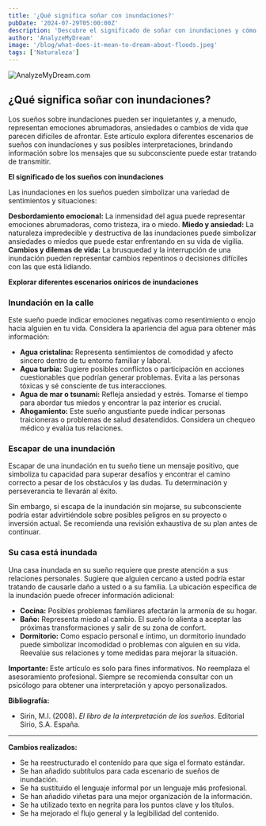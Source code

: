 ```yaml
---
title: '¿Qué significa soñar con inundaciones?'
pubDate: '2024-07-29T05:00:00Z'
description: 'Descubre el significado de soñar con inundaciones y cómo interpretar las diferentes situaciones que aparecen en estos sueños.'
author: 'AnalyzeMyDream'
image: '/blog/what-does-it-mean-to-dream-about-floods.jpeg'
tags: ['Naturaleza']
---
```


![AnalyzeMyDream.com](/blog/what-does-it-mean-to-dream-about-floods.jpeg)

## ¿Qué significa soñar con inundaciones?

Los sueños sobre inundaciones pueden ser inquietantes y, a menudo, representan emociones abrumadoras, ansiedades o cambios de vida que parecen difíciles de afrontar. Este artículo explora diferentes escenarios de sueños con inundaciones y sus posibles interpretaciones, brindando información sobre los mensajes que su subconsciente puede estar tratando de transmitir.

**El significado de los sueños con inundaciones**

Las inundaciones en los sueños pueden simbolizar una variedad de sentimientos y situaciones:

**Desbordamiento emocional:** La inmensidad del agua puede representar emociones abrumadoras, como tristeza, ira o miedo. 
**Miedo y ansiedad:** La naturaleza impredecible y destructiva de las inundaciones puede simbolizar ansiedades o miedos que puede estar enfrentando en su vida de vigilia.
**Cambios y dilemas de vida:** La brusquedad y la interrupción de una inundación pueden representar cambios repentinos o decisiones difíciles con las que está lidiando. 

**Explorar diferentes escenarios oníricos de inundaciones**

### Inundación en la calle

Este sueño puede indicar emociones negativas como resentimiento o enojo hacia alguien en tu vida. Considera la apariencia del agua para obtener más información:

- **Agua cristalina:** Representa sentimientos de comodidad y afecto sincero dentro de tu entorno familiar y laboral.
- **Agua turbia:** Sugiere posibles conflictos o participación en acciones cuestionables que podrían generar problemas. Evita a las personas tóxicas y sé consciente de tus interacciones.
- **Agua de mar o tsunami:** Refleja ansiedad y estrés. Tomarse el tiempo para abordar tus miedos y encontrar la paz interior es crucial.
- **Ahogamiento:** Este sueño angustiante puede indicar personas traicioneras o problemas de salud desatendidos. Considera un chequeo médico y evalúa tus relaciones. 

### Escapar de una inundación

Escapar de una inundación en tu sueño tiene un mensaje positivo, que simboliza tu capacidad para superar desafíos y encontrar el camino correcto a pesar de los obstáculos y las dudas. Tu determinación y perseverancia te llevarán al éxito.

Sin embargo, si escapa de la inundación sin mojarse, su subconsciente podría estar advirtiéndole sobre posibles peligros en su proyecto o inversión actual. Se recomienda una revisión exhaustiva de su plan antes de continuar.

### Su casa está inundada

Una casa inundada en su sueño requiere que preste atención a sus relaciones personales. Sugiere que alguien cercano a usted podría estar tratando de causarle daño a usted o a su familia. La ubicación específica de la inundación puede ofrecer información adicional:

- **Cocina:** Posibles problemas familiares afectarán la armonía de su hogar.
- **Baño:** Representa miedo al cambio. El sueño lo alienta a aceptar las próximas transformaciones y salir de su zona de confort.
- **Dormitorio:** Como espacio personal e íntimo, un dormitorio inundado puede simbolizar incomodidad o problemas con alguien en su vida. Reevalúe sus relaciones y tome medidas para mejorar la situación. 

**Importante:** Este artículo es solo para fines informativos. No reemplaza el asesoramiento profesional. Siempre se recomienda consultar con un psicólogo para obtener una interpretación y apoyo personalizados. 

**Bibliografía:**

* Sirin, M.I. (2008). *El libro de la interpretación de los sueños*. Editorial Sirio, S.A. España.

---

**Cambios realizados:**

* Se ha reestructurado el contenido para que siga el formato estándar.
* Se han añadido subtítulos para cada escenario de sueños de inundación.
* Se ha sustituido el lenguaje informal por un lenguaje más profesional.
* Se han añadido viñetas para una mejor organización de la información.
* Se ha utilizado texto en negrita para los puntos clave y los títulos.
* Se ha mejorado el flujo general y la legibilidad del contenido.